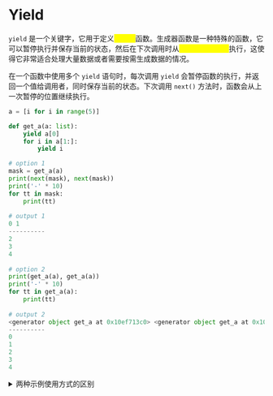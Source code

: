# Yield

`yield` 是一个关键字，它用于定义<mark style="color:yellow;">生成器</mark>函数。生成器函数是一种特殊的函数，它可以暂停执行并保存当前的状态，然后在下次调用时从<mark style="color:yellow;">暂停的地方继续</mark>执行，这使得它非常适合处理大量数据或者需要按需生成数据的情况。

在一个函数中使用多个 `yield` 语句时，每次调用 `yield` 会暂停函数的执行，并返回一个值给调用者，同时保存当前的状态。下次调用 `next()` 方法时，函数会从上一次暂停的位置继续执行。

```python
a = [i for i in range(5)]

def get_a(a: list):
    yield a[0]
    for i in a[1:]:
        yield i

# option 1
mask = get_a(a)
print(next(mask), next(mask))
print('-' * 10)
for tt in mask:
    print(tt)
    
# output 1
0 1
----------
2
3
4
    
# option 2
print(get_a(a), get_a(a))
print('-' * 10)
for tt in get_a(a):
    print(tt)
    
# output 2
<generator object get_a at 0x10ef713c0> <generator object get_a at 0x10ef712f0>
----------
0
1
2
3
4
```

<details>

<summary>两种示例使用方式的区别</summary>

从示例代码的执行结果可以看出，每次调用`get_a`方法时，会重新创建并返回一个生成器对象，而不是返回`yield`的内容。

使用A表示一个生成器对象，当我们使用<mark style="color:yellow;">`next(A)`</mark>或<mark style="color:yellow;">`for i in A`</mark>时，我们才能够获取到yield的返回值。

使用时请注意，当我们需要多次并持续性的获取`yield`返回值时，请勿多次创建生成器，否则，可能会导致返回值的顺序不符合预期。而当我们需要重新开始执行生成器内代码时，可以重新调用一次`get_a()`

</details>
